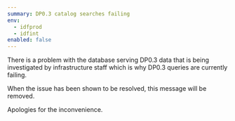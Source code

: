 ```yaml
---
summary: DP0.3 catalog searches failing
env:
  - idfprod
  - idfint
enabled: false
---
```


There is a problem with the database serving DP0.3 data that is being investigated by infrastructure staff which is why DP0.3 queries are currently failing. 

When the issue has been shown to be resolved, this message will be removed. 

Apologies for the inconvenience. 

